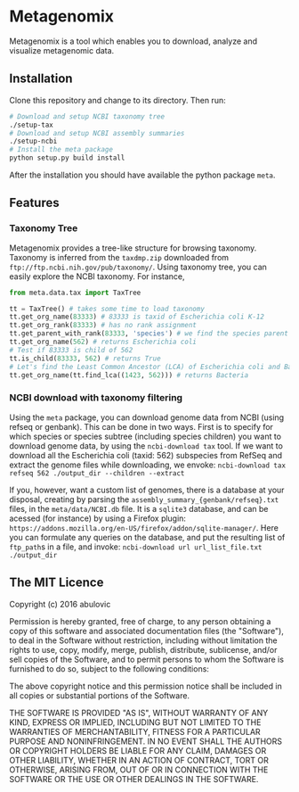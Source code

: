 # Metagenomix

Metagenomix is a tool which enables you to download, analyze and visualize metagenomic data.

## Installation
Clone this repository and change to its directory. Then run:
```bash
# Download and setup NCBI taxonomy tree
./setup-tax
# Download and setup NCBI assembly summaries
./setup-ncbi
# Install the meta package
python setup.py build install
```

After the installation you should have available the python package `meta`.

## Features
### Taxonomy Tree
Metagenomix provides a tree-like structure for browsing taxonomy. Taxonomy is inferred from the `taxdmp.zip` downloaded from `ftp://ftp.ncbi.nih.gov/pub/taxonomy/`. 
Using taxonomy tree, you can easily explore the NCBI taxonomy. For instance,

```python
from meta.data.tax import TaxTree

tt = TaxTree() # takes some time to load taxonomy
tt.get_org_name(83333) # 83333 is taxid of Escherichia coli K-12
tt.get_org_rank(83333) # has no rank assignment
tt.get_parent_with_rank(83333, 'species') # we find the species parent of this strain, returns 562
tt.get_org_name(562) # returns Escherichia coli
# Test if 83333 is child of 562
tt.is_child(83333, 562)	# returns True
# Let's find the Least Common Ancestor (LCA) of Escherichia coli and Bacillus subtilis
tt.get_org_name(tt.find_lca((1423, 562))) # returns Bacteria
```
### NCBI download with taxonomy filtering 
Using the `meta` package, you can download genome data from NCBI (using refseq or genbank).
This can be done in two ways. First is to specify for which species or species subtree (including species children) you want to download genome data, by using the `ncbi-download tax` tool.
If we want to download all the Escherichia coli (taxid: 562) subspecies from RefSeq and extract the genome files while downloading, we envoke:
`ncbi-download tax refseq 562 ./output_dir --children --extract`

If you, however, want a custom list of genomes, there is a database at your disposal, creating by parsing the `assembly_summary_{genbank/refseq}.txt` files, in the `meta/data/NCBI.db` file. It is a `sqlite3` database, and can be acessed (for instance) by using a Firefox plugin: `https://addons.mozilla.org/en-US/firefox/addon/sqlite-manager/`.
Here you can formulate any queries on the database, and put the resulting list of `ftp_path`s in a file, and invoke:
`ncbi-download url url_list_file.txt ./output_dir`

## The MIT Licence

Copyright (c) 2016 abulovic

Permission is hereby granted, free of charge, to any person obtaining a copy
of this software and associated documentation files (the "Software"), to deal
in the Software without restriction, including without limitation the rights
to use, copy, modify, merge, publish, distribute, sublicense, and/or sell
copies of the Software, and to permit persons to whom the Software is
furnished to do so, subject to the following conditions:

The above copyright notice and this permission notice shall be included in all
copies or substantial portions of the Software.

THE SOFTWARE IS PROVIDED "AS IS", WITHOUT WARRANTY OF ANY KIND, EXPRESS OR
IMPLIED, INCLUDING BUT NOT LIMITED TO THE WARRANTIES OF MERCHANTABILITY,
FITNESS FOR A PARTICULAR PURPOSE AND NONINFRINGEMENT. IN NO EVENT SHALL THE
AUTHORS OR COPYRIGHT HOLDERS BE LIABLE FOR ANY CLAIM, DAMAGES OR OTHER
LIABILITY, WHETHER IN AN ACTION OF CONTRACT, TORT OR OTHERWISE, ARISING FROM,
OUT OF OR IN CONNECTION WITH THE SOFTWARE OR THE USE OR OTHER DEALINGS IN THE
SOFTWARE.